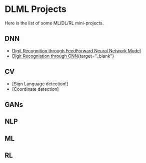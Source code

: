 # DLML Projects

Here is the list of some ML/DL/RL mini-projects.

## DNN
* [Digit Recognition through FeedForward Neural Network Model](https://colab.research.google.com/drive/19_CPsYjKotojMW8FIP--Mkfcpbe5AZTA?usp=sharing)
* [Digit Recognistion through CNN](https://colab.research.google.com/drive/1f6BW8v2XNGUBHQ5uyF1RO8TMUKCy5z6b?usp=sharing){target="_blank"}


## CV
* [Sign Language detection!]
* [Coordinate detection]


## GANs


## NLP


## ML


## RL
